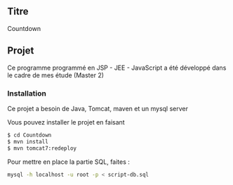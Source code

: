 ## Titre
Countdown

## Projet
Ce programme programmé en JSP - JEE - JavaScript
a été développé dans le cadre de mes étude (Master 2)

### Installation

Ce projet a besoin de Java, Tomcat, maven et un mysql server

Vous pouvez installer le projet en faisant

```sh
$ cd Countdown
$ mvn install
$ mvn tomcat7:redeploy
```
Pour mettre en place la partie SQL, faites :

```sh
mysql -h localhost -u root -p < script-db.sql
```
